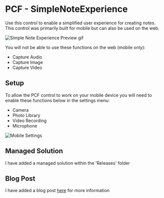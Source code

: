 # PCF - SimpleNoteExperience
Use this control to enable a simplified user experience for creating notes. This control was primarily built for mobile but can also be used on the web.

![Simple Note Experience Preview gif](https://www.daymandynamics.com/wp-content/uploads/2020/11/SimpleNoteExperience.gif)

You will not be able to use these functions on the web (mobile only):
* Capture Audio
* Capture Image
* Capture Video

## Setup
To allow the PCF control to work on your mobile device you will need to enable these functions below in the settings menu:
* Camera
* Photo Library
* Video Recording
* Microphone

![Mobile Settings](https://www.daymandynamics.com/wp-content/uploads/2020/11/Screenshot_2020-11-20-15-37-33-741_com.microsoft.crm_.crmphone.fieldServices-485x1024.jpg)

## Managed Solution
I have added a managed solution within the 'Releases' folder


## Blog Post
I have added a blog post [here](https://www.daymandynamics.com/pcf-simple-note-experience/) for more information
